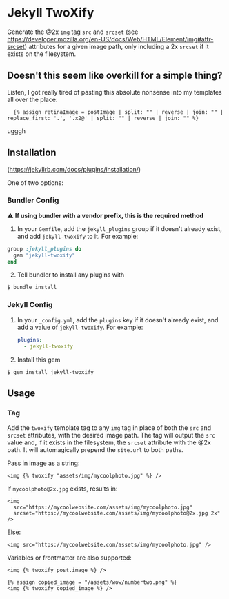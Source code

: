 # Jekyll TwoXify

Generate the @2x `img` tag `src` and `srcset` (see <https://developer.mozilla.org/en-US/docs/Web/HTML/Element/img#attr-srcset>) attributes for a given image path, only including a 2x `srcset` if it exists on the filesystem.

## Doesn't this seem like overkill for a simple thing?

Listen, I got really tired of pasting this absolute nonsense into my templates all over the place:

````
  {% assign retinaImage = postImage | split: "" | reverse | join: "" | replace_first: '.', '.x2@' | split: "" | reverse | join: "" %}
````

ugggh

## Installation

(https://jekyllrb.com/docs/plugins/installation/)

One of two options:

### Bundler Config
:warning: **If using bundler with a vendor prefix, this is the required method**

1. In your `Gemfile`, add the `jekyll_plugins` group if it doesn't already exist, and add `jekyll-twoxify` to it. For example: 

  ```ruby
  group :jekyll_plugins do
    gem "jekyll-twoxify"
  end
  ```

2. Tell bundler to install any plugins with

  ```
  $ bundle install
  ```


### Jekyll Config

1. In your `_config.yml`, add the `plugins` key if it doesn't already exist, and add a value of `jekyll-twoxify`. For example:

	```yaml
	plugins: 
	  - jekyll-twoxify
	```

2. Install this gem

  ```
  $ gem install jekyll-twoxify
  ```

## Usage

### Tag

Add the `twoxify` template tag to any `img` tag in place of both the `src` and `srcset` attributes, with the desired image path. The tag will output the `src` value and, if it exists in the filesystem, the `srcset` attribute with the @2x path. It will automagically prepend the `site.url` to both paths.

Pass in image as a string:

```
<img {% twoxify "assets/img/mycoolphoto.jpg" %} />
```

If `mycoolphoto@2x.jpg` exists, results in:

```
<img 
  src="https://mycoolwebsite.com/assets/img/mycoolphoto.jpg" 
  srcset="https://mycoolwebsite.com/assets/img/mycoolphoto@2x.jpg 2x" />
```

Else:

```
<img src="https://mycoolwebsite.com/assets/img/mycoolphoto.jpg" />
```

Variables or frontmatter are also supported:

```
<img {% twoxify post.image %} />

{% assign copied_image = "/assets/wow/numbertwo.png" %}
<img {% twoxify copied_image %} />
```